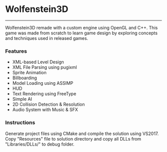 # Wolfenstein3D
****

Wolfenstein3D remade with a custom engine using OpenGL and C++. This game was made from scratch to learn game design by exploring concepts and techniques used in released games.

### Features
  * XML-based Level Design
  * XML File Parsing using pugixml
  * Sprite Animation
  * Billboarding
  * Model Loading using ASSIMP
  * HUD
  * Text Rendering using FreeType
  * Simple AI
  * 2D Collision Detection & Resolution
  * Audio System with Music & SFX

### Instructions
Generate project files using CMake and compile the solution using VS2017. Copy "Resources" file to solution directory and copy all DLLs from "Libraries/DLLs/" to debug folder.
  
